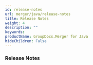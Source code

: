 ```yaml
---
id: release-notes
url: merger/java/release-notes
title: Release Notes
weight: 4
description: ""
keywords: 
productName: GroupDocs.Merger for Java
hideChildren: False
---
```

### Release Notes
